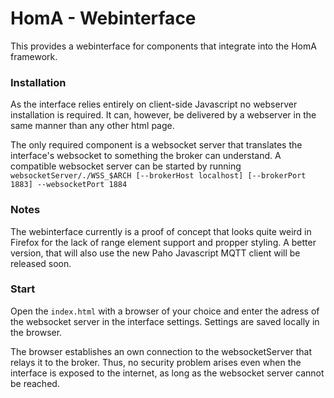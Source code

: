 # HomA - Webinterface
This provides a webinterface for components that integrate into the HomA framework. 

### Installation
As the interface relies entirely on client-side Javascript no webserver installation is required. 
It can, however, be delivered by a webserver in the same manner than any other html page. 

The only required component is a websocket server that translates the interface's websocket to something the broker can understand. A compatible websocket server can be started by running ``` websocketServer/./WSS_$ARCH [--brokerHost localhost] [--brokerPort 1883] --websocketPort 1884```

### Notes
The webinterface currently is a proof of concept that looks quite weird in Firefox for the lack of range element support and propper styling. 
A better version, that will also use the new Paho Javascript MQTT client will be released soon. 

### Start
Open the ```index.html``` with a browser of your choice and enter the adress of the websocket server in the interface settings. Settings are saved locally in the browser. 

The browser establishes an own connection to the websocketServer that relays it to the broker. Thus, no security problem arises even when the interface is exposed to the internet, as long as the websocket server cannot be reached. 
